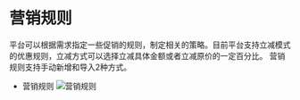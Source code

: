 # 营销规则
平台可以根据需求指定一些促销的规则，制定相关的策略。目前平台支持立减模式的优惠规则，立减方式可以选择立减具体金额或者立减原价的一定百分比。
营销规则支持手动新增和导入2种方式。
 * 营销规则
 ![营销规则](https://raw.githubusercontent.com/atlanteem/user_manual_admin/master/atlantis/files/营销规则.gif)
